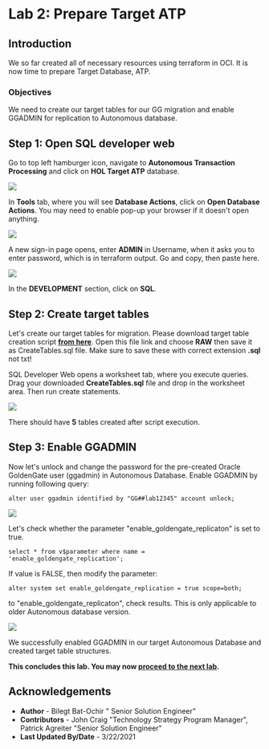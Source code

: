 # Lab 2: Prepare Target ATP

## Introduction

We so far created all of necessary resources using terraform in OCI. It is now time to prepare Target Database, ATP. 

### Objectives

We need to create our target tables for our GG migration and enable GGADMIN for replication to Autonomous database.

## **Step 1**: Open SQL developer web 

Go to top left hamburger icon, navigate to **Autonomous Transaction Processing** and click on **HOL Target ATP** database.

![](/images/2.atp.PNG)

In **Tools** tab, where you will see **Database Actions**, click on **Open Database Actions**. You may need to enable pop-up your browser if it doesn't open anything.

![](/images/2.atp_1.PNG)

A new sign-in page opens, enter **ADMIN** in Username, when it asks you to enter password, which is in terraform output. Go and copy, then paste here.

![](/images/sql_dev_1.png)

In the **DEVELOPMENT** section, click on **SQL**. 


## **Step 2**: Create target tables

Let's create our target tables for migration. Please download target table creation script **[from here](./files/CreateTables.sql)**.  Open this file link and choose **RAW** then save it as CreateTables.sql file. Make sure to save these with correct extension **.sql** not txt!

SQL Developer Web opens a worksheet tab, where you execute queries. Drag your downloaded **CreateTables.sql** file and drop in the worksheet area. Then run create statements.

![](/images/sql_dev_2.png)

There should have **5** tables created after script execution.


## **Step 3**: Enable GGADMIN 

Now let's unlock and change the password for the pre-created Oracle GoldenGate user (ggadmin) in Autonomous Database.
Enable GGADMIN by running following query:

```
alter user ggadmin identified by "GG##lab12345" account unlock;
```

![](/images/sql_dev_3.png)

Let's check whether the parameter "enable_goldengate_replicaton" is set to true. 
```
select * from v$parameter where name = 'enable_goldengate_replication';
``` 

If value is FALSE, then modify the parameter:

```
alter system set enable_goldengate_replication = true scope=both;
``` 
to "enable_goldengate_replicaton", check results. This is only applicable to older Autonomous database version.

![](/images/sql_dev_4.png)

We successfully enabled GGADMIN in our target Autonomous Database and created target table structures. 

**This concludes this lab. You may now [proceed to the next lab](#next).**

## Acknowledgements

* **Author** - Bilegt Bat-Ochir " Senior Solution Engineer"
* **Contributors** - John Craig "Technology Strategy Program Manager", Patrick Agreiter "Senior Solution Engineer"
* **Last Updated By/Date** - 3/22/2021